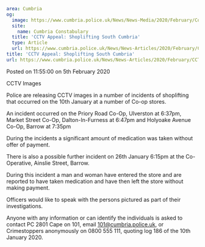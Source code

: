 ```yaml
area: Cumbria
og:
  image: https://www.cumbria.police.uk/News/News-Media/2020/February/Coop-CCTVpng.png
  site:
    name: Cumbria Constabulary
  title: 'CCTV Appeal: Shoplifting South Cumbria'
  type: Article
  url: https://www.cumbria.police.uk/News/News-Articles/2020/February/CCTV-Appeal-Shoplifting-South-Cumbria.aspx
title: 'CCTV Appeal: Shoplifting South Cumbria'
url: https://www.cumbria.police.uk/News/News-Articles/2020/February/CCTV-Appeal-Shoplifting-South-Cumbria.aspx
```

Posted on 11:55:00 on 5th February 2020

CCTV Images

Police are releasing CCTV images in a number of incidents of shoplifting that occurred on the 10th January at a number of Co-op stores.

An incident occurred on the Priory Road Co-Op, Ulverston at 6:37pm, Market Street Co-Op, Dalton-In-Furness at 6:47pm and Holyoake Avenue Co-Op, Barrow at 7:35pm

During the incidents a significant amount of medication was taken without offer of payment.

There is also a possible further incident on 26th January 6:15pm at the Co-Operative, Ainslie Street, Barrow.

During this incident a man and woman have entered the store and are reported to have taken medication and have then left the store without making payment.

Officers would like to speak with the persons pictured as part of their investigations.

Anyone with any information or can identify the individuals is asked to contact PC 2801 Cape on 101, email 101@cumbria.police.uk, or Crimestoppers anonymously on 0800 555 111, quoting log 186 of the 10th January 2020.
